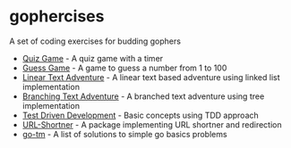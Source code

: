 # gophercises

A set of coding exercises for budding gophers

- [Quiz Game](./quiz/) - A quiz game with a timer
- [Guess Game](./guess/) - A game to guess a number from 1 to 100
- [Linear Text Adventure](./linear-story/) - A linear text based adventure using linked list implementation
- [Branching Text Adventure](./branching-story/) - A branched text adventure using tree implementation
- [Test Driven Development](./TDD/) - Basic concepts using TDD approach
- [URL-Shortner](./urlshort) - A package implementing URL shortner and redirection
- [go-tm](./go-tm) - A list of solutions to simple go basics problems
